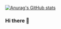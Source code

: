 [![Anurag's GitHub stats](https://github-readme-stats.vercel.app/api?username=TheXorog&theme=synthwave)](https://github.com/TheXorog/github-readme-stats)

### Hi there 👋
